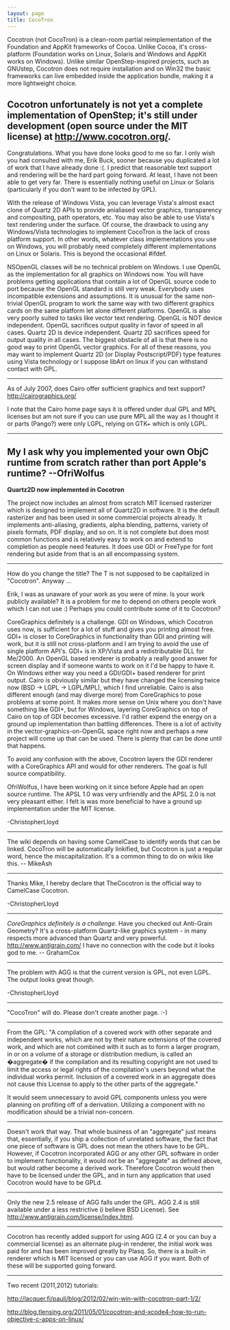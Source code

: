 ```yaml
---
layout: page
title: CocoTron
---
```


Cocotron (not CocoTron) is a clean-room partial reimplementation of the Foundation and AppKit frameworks of Cocoa. Unlike Cocoa, it's cross-platform (Foundation works on Linux, Solaris and Windows and AppKit works on Windows). Unlike similar OpenStep-inspired projects, such as GNUstep, Cocotron does not require installation and on Win32 the basic frameworks can live embedded inside the application bundle, making it a more lightweight choice.

Cocotron unfortunately is not yet a complete implementation of OpenStep; it's still under development (open source under the MIT license) at http://www.cocotron.org/.
----
Congratulations.  What you have done looks good to me so far.  I only wish you had consulted with me, Erik Buck, sooner because you duplicated a lot of work that I have already done :(.
I predict that reasonable text support and rendering will be the hard part going forward.  At least, I have not been able to get very far.  There is essentially nothing useful on Linux or Solaris (particularly if you don't want to be infected by GPL).

With the release of Windows Vista, you can leverage Vista's almost exact clone of Quartz 2D APIs to provide anialiased vector graphics, transparency and compositing, path operators, etc.  You may also be able to use Vista's text rendering under the surface.  Of course, the drawback to using any Windows/Vista technologies to implement CocoTron is the lack of cross platform support.  In other words, whatever class implementations you use on Windows, you will probably need completely different implementations on Linux or Solaris.  This is beyond the occasional #ifdef.

NSOpenGL classes will be no technical problem on Windows.  I use OpenGL as the implementation for all graphics on Windows now.  You will have problems getting applications that contain a lot of OpenGL source code to port because the OpenGL standard is still very weak.  Everybody uses incompatible extensions and assumptions.  It is unusual for the same non-trivial OpenGL program to work the same way with two different graphics cards on the same platform let alone different platforms.  OpenGL is also very poorly suited to tasks like vector text rendering.  OpenGL is NOT device independent.  OpenGL sacrifices output quality in favor of speed in all cases.  Quartz 2D is device independent.  Quartz 2D sacrifices speed for output quality in all cases.  The biggest obstacle of all is that there is no good way to print OpenGL vector graphics.  For all of these reasons, you may want to implement Quartz 2D (or Display Postscript/PDF) type features using Vista technology or I suppose libArt on linux if you can withstand contact with GPL.

----
As of July 2007, does Cairo offer sufficient graphics and text support? http://cairographics.org/

I note that the Cairo home page says it is offered under dual GPL and MPL licenses but am not sure if you can use pure MPL all the way as I thought it or parts (Pango?) were only LGPL, relying on GTK+ which is only LGPL.

----
My I ask why you implemented your own ObjC runtime from scratch rather than port Apple's runtime? --OfriWolfus
----
**Quartz2D now implemented in Cocotron**

The project now includes an almost from scratch MIT licensed rasterizer which is designed to implement all of Quartz2D in software. It is the default rasterizer and has been used in some commercial projects already. It implements anti-aliasing, gradients, alpha blending, patterns, variety of pixels formats, PDF display, and so on. It is not complete but does most common functions and is relatively easy to work on and extend to completion as people need features. It does use GDI or FreeType for font rendering but aside from that is an all encompassing system. 


----
How do you change the title? The T is not supposed to be capitalized in "Cocotron". Anyway ...

Erik, I was as unaware of your work as you were of mine. Is your work publicly available? It is a problem for me to depend on others people work which I can not use :) Perhaps you could contribute some of it to Cocotron?

CoreGraphics definitely is a challenge. GDI on Windows, which Cocotron uses now, is sufficient for a lot of stuff and gives you printing almost free. GDI+ is closer to CoreGraphics in functionality than GDI and printing will work, but it is still not cross-platform and I am trying to avoid the use of single platform API's. GDI+ is in XP/Vista and a redistributable DLL for Me/2000. An OpenGL based renderer is probably a really good answer for screen display and if someone wants to work on it I'd be happy to have it. On Windows either way you need a GDI/GDI+ based renderer for print output. Cairo is obviously similar but they have changed the licensing twice now (BSD -> LGPL -> LGPL/MPL), which I find unreliable. Cairo is also different enough (and may diverge more) from CoreGraphics to pose problems at some point. It makes more sense on Unix where you don't have something like GDI+, but for Windows, layering CoreGraphics on top of Cairo on top of GDI becomes excessive. I'd rather expend the energy on a ground up implementation than battling differences. There is a lot of activity in the vector-graphics-on-OpenGL space right now and perhaps a new project will come up that can be used. There is plenty that can be done until that happens. 

To avoid any confusion with the above, Cocotron layers the GDI renderer with a CoreGraphics API and would for other renderers. The goal is full source compatibility.

OfriWolfus, I have been working on it since before Apple had an open source runtime. The APSL 1.0 was very unfriendly and the APSL 2.0 is not very pleasant either. I felt is was more beneficial to have a ground up implementation under the MIT license.

-ChristopherLloyd

----
The wiki depends on having some CamelCase to identify words that can be linked. CocoTron will be automatically linkified, but Cocotron is just a regular word, hence the miscapitalization. It's a common thing to do on wikis like this. -- MikeAsh

----

Thanks Mike, I hereby declare that TheCocotron is the official way to CamelCase Cocotron.

-ChristopherLloyd

----

*CoreGraphics definitely is a challenge*. Have you checked out Anti-Grain Geometry? It's a cross-platform Quartz-like graphics system - in many respects more advanced than Quartz and very powerful. http://www.antigrain.com/  I have no connection with the code but it looks god to me. -- GrahamCox

----
The problem with AGG is that the current version is GPL, not even LGPL. The output looks great though.

-ChristopherLloyd


----

"CocoTron" will do. Please don't create another page. :-)

----

From the GPL: 
"A compilation of a covered work with other separate and independent works, which are not by their nature extensions of the covered work, and which are not combined with it such as to form a larger program, in or on a volume of a storage or distribution medium, is called an �aggregate� if the compilation and its resulting copyright are not used to limit the access or legal rights of the compilation's users beyond what the individual works permit. Inclusion of a covered work in an aggregate does not cause this License to apply to the other parts of the aggregate."

It would seem unnecessary to avoid GPL components unless you were planning on profiting off of a derivation.  Utilizing a component with no modification should be a trivial non-concern.

----
Doesn't work that way. That whole business of an "aggregate" just means that, essentially, if you ship a collection of unrelated software, the fact that one piece of software is GPL does not mean the others have to be GPL. However, if Cocotron incorporated AGG or any other GPL software in order to implement functionality, it would *not* be an "aggregate" as defined above, but would rather become a derived work. Therefore Cocotron would then have to be licensed under the GPL, and in turn any application that used Cocotron would have to be GPLd.

----
 Only the new 2.5 release of AGG falls under the GPL. AGG 2.4 is still available under a less restrictive (i believe BSD License). See http://www.antigrain.com/license/index.html.

----
 Cocotron has recently added support for using AGG (2.4 or you can buy a commercial license) as an alternate plug-in renderer, the initial work was paid for and has been improved greatly by Plasq. So, there is a built-in renderer which is MIT licensed or you can use AGG if you want. Both of these will be supported going forward.

----

Two recent (2011,2012) tutorials:

http://lacquer.fi/pauli/blog/2012/02/win-win-with-cocotron-part-1/2/

http://blog.tlensing.org/2011/05/01/cocotron-and-xcode4-how-to-run-objective-c-apps-on-linux/

